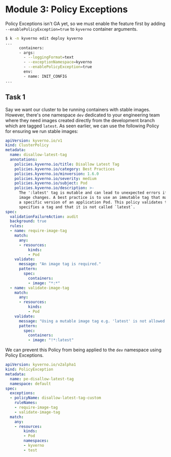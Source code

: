 # Module 3: Policy Exceptions

Policy Exceptions isn't GA yet, so we must enable the feature first by adding `--enablePolicyException=true` to `kyverno` container arguments.
```bash
$ k -n kyverno edit deploy kyverno
...
      containers:
      - args:
        - --loggingFormat=text
        - --exceptionNamespace=kyverno
        - --enablePolicyException=true
        env:
        - name: INIT_CONFIG
...
```

## Task 1

Say we want our cluster to be running containers with stable images. However, there's one namespace `dev` dedicated to your engineering team where they need images created directly from the development branch which are tagged `latest`. As seen earlier, we can use the following Policy for ensuring we run stable images:
```yaml
apiVersion: kyverno.io/v1
kind: ClusterPolicy
metadata:
  name: disallow-latest-tag
  annotations:
    policies.kyverno.io/title: Disallow Latest Tag
    policies.kyverno.io/category: Best Practices
    policies.kyverno.io/minversion: 1.6.0
    policies.kyverno.io/severity: medium
    policies.kyverno.io/subject: Pod
    policies.kyverno.io/description: >-
      The ':latest' tag is mutable and can lead to unexpected errors if the
      image changes. A best practice is to use an immutable tag that maps to
      a specific version of an application Pod. This policy validates that the image
      specifies a tag and that it is not called `latest`.      
spec:
  validationFailureAction: audit
  background: true
  rules:
  - name: require-image-tag
    match:
      any:
      - resources:
          kinds:
          - Pod
    validate:
      message: "An image tag is required."
      pattern:
        spec:
          containers:
          - image: "*:*"
  - name: validate-image-tag
    match:
      any:
      - resources:
          kinds:
          - Pod
    validate:
      message: "Using a mutable image tag e.g. 'latest' is not allowed."
      pattern:
        spec:
          containers:
          - image: "!*:latest"
```
We can prevent this Policy from being applied to the `dev` namespace using Policy Exceptions.
```yaml
apiVersion: kyverno.io/v2alpha1
kind: PolicyException
metadata:
  name: pe-disallow-latest-tag
  namespace: default
spec:
  exceptions:
  - policyName: disallow-latest-tag-custom
    ruleNames:
    - require-image-tag
    - validate-image-tag
  match:
    any:
    - resources:
        kinds:
        - Pod
        namespaces:
        - kyverno
        - test
```
